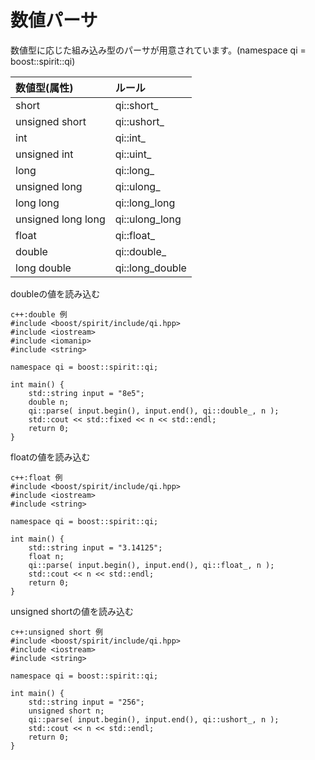 # 数値パーサ
  数値型に応じた組み込み型のパーサが用意されています。(namespace qi = boost::spirit::qi)
  
| 数値型(属性) | ルール |
|:--|:--|
|short|qi::short_|
|unsigned short|qi::ushort_|
|int|qi::int_|
|unsigned int|qi::uint_|
|long|qi::long_|
|unsigned long|qi::ulong_|
|long long|qi::long_long|
|unsigned long long|qi::ulong_long|
|float|qi::float_|
|double|qi::double_|
|long double|qi::long_double|


doubleの値を読み込む
```
c++:double 例
#include <boost/spirit/include/qi.hpp>
#include <iostream>
#include <iomanip>
#include <string>

namespace qi = boost::spirit::qi;

int main() {
	std::string input = "8e5";
	double n;
	qi::parse( input.begin(), input.end(), qi::double_, n );
	std::cout << std::fixed << n << std::endl;
	return 0;
}
```


floatの値を読み込む
```
c++:float 例
#include <boost/spirit/include/qi.hpp>
#include <iostream>
#include <string>

namespace qi = boost::spirit::qi;

int main() {
	std::string input = "3.14125";
	float n;
	qi::parse( input.begin(), input.end(), qi::float_, n );
	std::cout << n << std::endl;
	return 0;
}
```


unsigned shortの値を読み込む
```
c++:unsigned short 例
#include <boost/spirit/include/qi.hpp>
#include <iostream>
#include <string>

namespace qi = boost::spirit::qi;

int main() {
	std::string input = "256";
	unsigned short n;
	qi::parse( input.begin(), input.end(), qi::ushort_, n );
	std::cout << n << std::endl;
	return 0;
}
```

